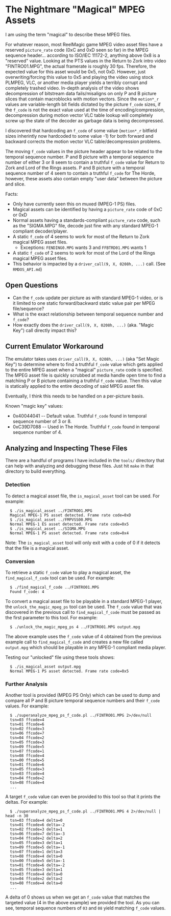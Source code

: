



# The Nightmare "Magical" MPEG Assets

I am using the term "magical" to describe these MPEG files.

For whatever reason, most ReelMagic game MPEG video asset files have a reserved
`picture_rate` code (0xC and 0xD seen so far) in the MPEG sequence header...
according to ISO/IEC 11172-2, anything above 0x8 is a "reserved" value. Looking
at the PTS values in the Return to Zork intro video "FINTRO01.MPG", the actual
framerate is roughly 30 fps. Therefore, the expected value for this asset would be
0x5, not 0xD. However, just overwriting/forcing this value to 0x5 and playing the
video using stock PLMPEG, VLC, or another media player yields a terribly corrupt
and completely trashed video. In-depth analysis of the video shows decompression
of bitstream data fails/misaligns on only P and B picture slices that contain
macroblocks with motion vectors. Since the `motion*_r` values are variable-length 
bit fields dictated by the picture `f_code` sizes, if the `f_code` is
not the exact value used at the time of encoding/compression, decompression
during motion vector VLC table lookup will completely screw up the state of
the decoder as garbage data is being decompressed.

I discovered that hardcoding an `f_code` of some value (`motion*_r` bitfield
sizes inherintly now hardcoded to some value -1) for both forward and backward
corrects the motion vector VLC table/decompression problems.


The moving `f_code` values in the picture header appear to be related to the
temporal sequence number. P and B picture with a temporal sequence number of
either 3 or 8 seem to contain a truthful `f_code` value for Return to Zork
and Lord of the Rings assets. P and B picture with a temporal sequence number
of 4 seem to contain a truthful `f_code` for The Horde, however, these assets
also contain empty "user data" between the picture and slice.




Facts:
  * Only have currently seen this on muxed (MPEG-1 PS) files.
  * Magical assets can be identified by having a `picture_rate` code of 0xC or 0xD
  * Normal assets having a standards-compliant `picture_rate` code, such as the "SIGMA.MPG" file, decode just fine with any standard MPEG-1 compliant decoder/player.
  * A static `f_code` of 4 seems to work for most of the Return to Zork magical MPEG asset files.
    * Exceptions: `FENDING0.MPG` wants 3 and `FFBTRD01.MPG` wants 1
  * A static `f_code` of 2 seems to work for most of the Lord of the Rings magical MPEG asset files.
  * This behavior is impacted by a `driver_call(9, X, 0208h, ...)` call. (See `RMDOS_API.md`)


## Open Questions

* Can the `f_code` update per picture as with standard MPEG-1 video, or is it limited to one static forward/backward static value pair per MPEG file/sequence?
* What is the exact relationship between temporal sequence number and `f_code`?
* How exactly does the `driver_call(9, X, 0208h, ...)` (aka. "Magic Key") call directly impact this?

## Current Emulator Workaround

The emulator takes uses `driver_call(9, X, 0208h, ...)` (aka "Set Magic Key") to determine where to find a
truthful `f_code` value which gets applied to the entire MPEG asset when a "magical" `picture_rate` code
is specified. The MPEG asset file is quickly scrubbed at media handle open time to find a matchiing P or B
picture containing a truthful `f_code` value. Then this value is statically applied to the entire decoding
of said MPEG asset file.

Eventually, I think this needs to be handled on a per-picture basis.

Known "magic key" values:

* 0x40044041 -- Default value. Truthful `f_code` found in temporal sequence number of 3 or 8.
* 0xC39D7088 -- Used in The Horde. Truthful `f_code` found in temporal sequence number of 4.


## Analyzing and Inspecting These Files

There are a handful of programs I have included in the `tools/` directory that can
help with analyzing and debugging these files. Just hit `make` in that directory to
build everything.


### Detection

To detect a magical asset file, the `is_magical_asset` tool can be used.
For example:
```
  $ ./is_magical_asset ../FINTRO01.MPG
  Magical MPEG-1 PS asset detected. Frame rate code=0xD
  $ ./is_magical_asset ../FMPVSS00.MPG
  Normal MPEG-1 ES asset detected. Frame rate code=0x5
  $ ./is_magical_asset ../SIGMA.MPG
  Normal MPEG-1 PS asset detected. Frame rate code=0x4
```

Note: The `is_magical_asset` tool will only exit with a code of 0 if it detects that the file is a magical asset.



### Conversion

To retrieve a static `f_code` value to play a magical asset, the
`find_magical_f_code` tool can be used.
For example:
```
  $ ./find_magical_f_code ../FINTRO01.MPG
  Found f_code: 4
```

To convert a magical asset file to be playable in a standard MPEG-1 player, the
`unlock_the_magic_mpeg_ps` tool can be used. The `f_code` value that was discovered
in the previous call to `find_magical_f_code` must be passed as the first parameter
to this tool.
For example:

```
  $ ./unlock_the_magic_mpeg_ps 4 ../FINTRO01.MPG output.mpg
```

The above example uses the `f_code` value of 4 obtained from the previous example
call to `find_magical_f_code` and creates a new file called `output.mpg` which
should be playable in any MPEG-1 compliant media player.

Testing our "unlocked" file using these tools shows:
```
  $ ./is_magical_asset output.mpg
  Normal MPEG-1 PS asset detected. Frame rate code=0x5
```

### Further Analysis

Another tool is provided (MPEG PS Only) which can be used to dump and compare all
P and B picture temporal sequence numbers and their `f_code` values.
For example:
```
  $ ./superanalyze_mpeg_ps_f_code.pl ../FINTRO01.MPG 2>/dev/null
  tsn=03 ffcode=4
  tsn=01 ffcode=6
  tsn=02 ffcode=3
  tsn=06 ffcode=7
  tsn=04 ffcode=2
  tsn=05 ffcode=3
  tsn=09 ffcode=5
  tsn=07 ffcode=1
  tsn=08 ffcode=4
  tsn=00 ffcode=5
  tsn=01 ffcode=6
  tsn=05 ffcode=3
  tsn=03 ffcode=4
  tsn=04 ffcode=2
  tsn=08 ffcode=4
  ...
```

A target `f_code` value can even be provided to this tool so that it prints the
deltas. For example:
```
  $ ./superanalyze_mpeg_ps_f_code.pl ../FINTRO01.MPG 4 2>/dev/null | head -n 30
  tsn=03 ffcode=4 delta=0
  tsn=01 ffcode=6 delta=-2
  tsn=02 ffcode=3 delta=1
  tsn=06 ffcode=7 delta=-3
  tsn=04 ffcode=2 delta=2
  tsn=05 ffcode=3 delta=1
  tsn=09 ffcode=5 delta=-1
  tsn=07 ffcode=1 delta=3
  tsn=08 ffcode=4 delta=0
  tsn=00 ffcode=5 delta=-1
  tsn=01 ffcode=6 delta=-2
  tsn=05 ffcode=3 delta=1
  tsn=03 ffcode=4 delta=0
  tsn=04 ffcode=2 delta=2
  tsn=08 ffcode=4 delta=0
  ...
```

A delta of 0 shows us when we get an `f_code` value that matches the targeted
value (4 in the above example) we provided the tool. As you can see, temporal
sequence numbers of `03` and `08` yield matching `f_code` values.


